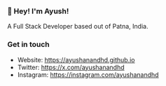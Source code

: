 ### 👋  Hey! I'm Ayush!

A Full Stack Developer based out of Patna, India.

### Get in touch

- Website: https://ayushanandhd.github.io
- Twitter: https://x.com/ayushanandhd
- Instagram: https://instagram.com/ayushanandhd
